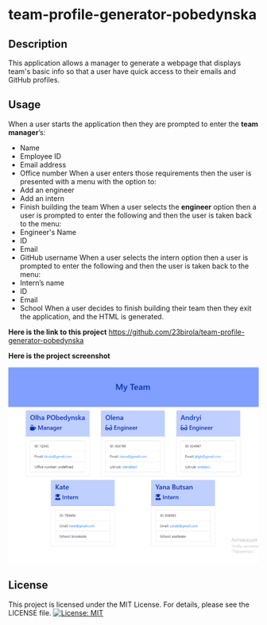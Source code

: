 # team-profile-generator-pobedynska

## Description

This application allows a manager to generate a webpage that displays team's basic info so that a user have quick access to their emails and GitHub profiles.

## Usage

When a user starts the application then they are prompted to enter the **team manager**’s:

- Name
- Employee ID
- Email address
- Office number
  When a user enters those requirements then the user is presented with a menu with the option to:
- Add an engineer
- Add an intern
- Finish building the team
  When a user selects the **engineer** option then a user is prompted to enter the following and then the user is taken back to the menu:
- Engineer's Name
- ID
- Email
- GitHub username
  When a user selects the intern option then a user is prompted to enter the following and then the user is taken back to the menu:
- Intern’s name
- ID
- Email
- School
  When a user decides to finish building their team then they exit the application, and the HTML is generated.

**Here is the link to this project** https://github.com/23birola/team-profile-generator-pobedynska

**Here is the project screenshot**

![screenshot](/images/screenshot.png)

## License

This project is licensed under the MIT License. For details, please see the LICENSE file. [![License: MIT](https://img.shields.io/badge/License-MIT-yellow.svg)](https://opensource.org/licenses/MIT)

